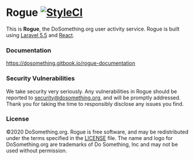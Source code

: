 # Rogue [![StyleCI](https://styleci.io/repos/64166359/shield?style=flat-rounded)](https://styleci.io/repos/64166359)

This is **Rogue**, the DoSomething.org user activity service. Rogue is built using [Laravel 5.5](https://laravel.com/docs/5.5) and [React](http://reactjs.com).

### Documentation

https://dosomething.gitbook.io/rogue-documentation

### Security Vulnerabilities

We take security very seriously. Any vulnerabilities in Rogue should be reported to [security@dosomething.org](mailto:security@dosomething.org), and will be promptly addressed. Thank you for taking the time to responsibly disclose any issues you find.

### License

&copy;2020 DoSomething.org. Rogue is free software, and may be redistributed under the terms specified in the [LICENSE](https://github.com/DoSomething/rogue/blob/master/LICENSE) file. The name and logo for DoSomething.org are trademarks of Do Something, Inc and may not be used without permission.
